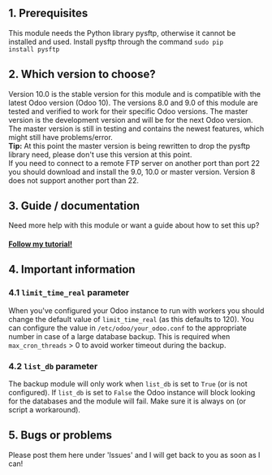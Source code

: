 ## 1. Prerequisites
This module needs the Python library pysftp, otherwise it cannot be installed and used. Install pysftp through the command <code>sudo pip install pysftp</code>

## 2. Which version to choose?
Version 10.0 is the stable version for this module and is compatible with the latest Odoo version (Odoo 10).
The versions 8.0 and 9.0 of this module are tested and verified to work for their specific Odoo versions. The master version is the development version and will be for the next Odoo version.
The master version is still in testing and contains the newest features, which might still have problems/error.<br/>
<b>Tip:</b> At this point the master version is being rewritten to drop the pysftp library need, please don't use this version at this point.<br/>
If you need to connect to a remote FTP server on another port than port 22 you should download and install the 9.0, 10.0 or master version. Version 8 does not support another port than 22.

## 3. Guide / documentation
Need more help with this module or want a guide about how to set this up? <h4><a href="http://www.odoo.yenthevg.com/automated-backups-in-odoo/" target="_Blank">Follow my tutorial!</a></h4>

## 4. Important information
### 4.1 `limit_time_real` parameter
When you've configured your Odoo instance to run with workers you should change the default value of `limit_time_real` (as this defaults to 120). You can configure the value in `/etc/odoo/your_odoo.conf` to the appropriate number in case of a large database backup. This is required when `max_cron_threads` > 0 to avoid worker timeout during the backup.

### 4.2 `list_db` parameter
The backup module will only work when `list_db` is set to `True` (or is not configured). If `list_db` is set to `False` the Odoo instance will block looking for the databases and the module will fail. Make sure it is always on (or script a workaround).

## 5. Bugs or problems
Please post them here under 'Issues' and I will get back to you as soon as I can!
